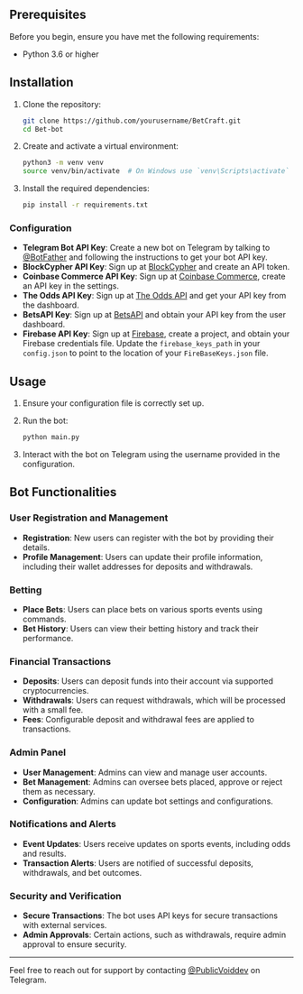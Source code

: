 ## Prerequisites

Before you begin, ensure you have met the following requirements:

- Python 3.6 or higher


## Installation

1. Clone the repository:

    ```bash
    git clone https://github.com/yourusername/BetCraft.git
    cd Bet-bot
    ```

2. Create and activate a virtual environment:

    ```bash
    python3 -m venv venv
    source venv/bin/activate  # On Windows use `venv\Scripts\activate`
    ```

3. Install the required dependencies:

    ```bash
    pip install -r requirements.txt
    ```


### Configuration

- **Telegram Bot API Key**: Create a new bot on Telegram by talking to [@BotFather](https://telegram.me/botfather) and following the instructions to get your bot API key.
- **BlockCypher API Key**: Sign up at [BlockCypher](https://www.blockcypher.com) and create an API token.
- **Coinbase Commerce API Key**: Sign up at [Coinbase Commerce](https://commerce.coinbase.com), create an API key in the settings.
- **The Odds API Key**: Sign up at [The Odds API](https://the-odds-api.com) and get your API key from the dashboard.
- **BetsAPI Key**: Sign up at [BetsAPI](https://betsapi.com) and obtain your API key from the user dashboard.
- **Firebase API Key**: Sign up at [Firebase](https://firebase.google.com), create a project, and obtain your Firebase credentials file. Update the `firebase_keys_path` in your `config.json` to point to the location of your `FireBaseKeys.json` file.

## Usage

1. Ensure your configuration file is correctly set up.
2. Run the bot:

    ```bash
    python main.py
    ```

3. Interact with the bot on Telegram using the username provided in the configuration.

## Bot Functionalities

### User Registration and Management

- **Registration**: New users can register with the bot by providing their details.
- **Profile Management**: Users can update their profile information, including their wallet addresses for deposits and withdrawals.

### Betting

- **Place Bets**: Users can place bets on various sports events using commands.
- **Bet History**: Users can view their betting history and track their performance.

### Financial Transactions

- **Deposits**: Users can deposit funds into their account via supported cryptocurrencies.
- **Withdrawals**: Users can request withdrawals, which will be processed with a small fee.
- **Fees**: Configurable deposit and withdrawal fees are applied to transactions.

### Admin Panel

- **User Management**: Admins can view and manage user accounts.
- **Bet Management**: Admins can oversee bets placed, approve or reject them as necessary.
- **Configuration**: Admins can update bot settings and configurations.

### Notifications and Alerts

- **Event Updates**: Users receive updates on sports events, including odds and results.
- **Transaction Alerts**: Users are notified of successful deposits, withdrawals, and bet outcomes.

### Security and Verification

- **Secure Transactions**: The bot uses API keys for secure transactions with external services.
- **Admin Approvals**: Certain actions, such as withdrawals, require admin approval to ensure security.

---

Feel free to reach out for support by contacting [@PublicVoiddev](https://t.me/Public_Void_dev) on Telegram.

